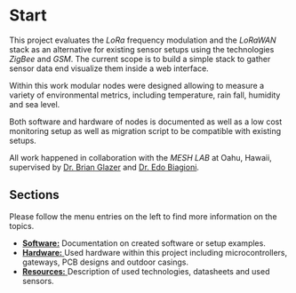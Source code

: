 # Start

This project evaluates the *LoRa* frequency modulation and the *LoRaWAN* stack
as an alternative for existing sensor setups using the technologies *ZigBee* and
*GSM*. The current scope is to build a simple stack to gather sensor data end
visualize them inside a web interface.

Within this work modular nodes were designed allowing to measure a variety of
environmental metrics, including temperature, rain fall, humidity and sea level.

Both software and hardware of nodes is documented as well as a low cost
monitoring setup as well as migration script to be compatible with existing
setups.

All work happened in collaboration with the *MESH LAB* at Oahu, Hawaii,
supervised by [Dr. Brian
Glazer](https://www.soest.hawaii.edu/oceanography/glazer/Brian_T._Glazer/CV.html)
and [Dr. Edo Biagioni](http://www2.hawaii.edu/~esb/).

## Sections

Please follow the menu entries on the left to find more information on the topics.

* [**Software:**](software/index.md) Documentation on created software or setup
  examples.
* [**Hardware:** ](hardware/index.md) Used hardware within this project
  including microcontrollers, gateways, PCB designs and outdoor casings.
* [**Resources:** ](resources/index.md) Description of used technologies,
  datasheets and used sensors.
